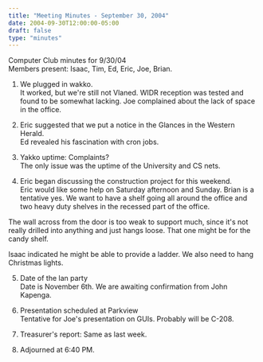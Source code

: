 ```yaml
---
title: "Meeting Minutes - September 30, 2004"
date: 2004-09-30T12:00:00-05:00
draft: false
type: "minutes"
---
```


Computer Club minutes for 9/30/04<br>
Members present: Isaac, Tim, Ed, Eric, Joe, Brian.<p>

1. We plugged in wakko. <br>
It worked, but we're still not Vlaned.  WIDR reception was tested and found to
be somewhat lacking.  Joe complained about the lack of space in the office.<p>

2. Eric suggested that we put a notice in the Glances in the Western
Herald.<br>
Ed revealed his fascination with cron jobs.<p>

3. Yakko uptime: Complaints?<br>
The only issue was the uptime of the University and CS nets.<p>

4. Eric began discussing the construction project for this weekend.<br>
Eric would like some help on Saturday afternoon and Sunday.  Brian is a
tentative yes.  We want to have a shelf going all around the office and two
heavy duty shelves in the recessed part of the office.<p>

The wall across from the door is too weak to support much, since it's not
really drilled into anything and just hangs loose.  That one might be for the
candy shelf.<p>

Isaac indicated he might be able to provide a ladder.  We also need to hang
Christmas lights.<p>

5. Date of the lan party<br>
Date is November 6th.  We are awaiting confirmation from John Kapenga.<p>

6. Presentation scheduled at Parkview<br>
Tentative for Joe's presentation on GUIs.  Probably will be C-208.<p>

7. Treasurer's report: Same as last week.<p>

8. Adjourned at 6:40 PM.<p>

